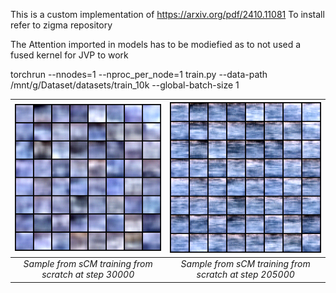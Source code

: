 This is a custom implementation of https://arxiv.org/pdf/2410.11081
To install refer to zigma repository  

The Attention imported in models has to be modiefied as to not used a fused kernel for JVP to work


torchrun --nnodes=1 --nproc_per_node=1 train.py  --data-path /mnt/g/Dataset/datasets/train_10k --global-batch-size 1




|![Sample from sCM training from scratch at step 30000](samples_30000_91d9ab6387341ae16927.png)|![Sample from sCM training from scratch at step 205000](samples_205000_d5b640a265019faa4534.png)|
|:--:| :--:| 
|*Sample from sCM training from scratch at step 30000*|*Sample from sCM training from scratch at step 205000*|

